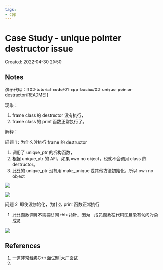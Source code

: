 ```yaml
---
tags:
- cpp
---
```


# Case Study - unique pointer destructor issue

Created: 2022-04-30 20:50

## Notes

演示代码：[[02-tutorial-code/01-cpp-basics/02-unique-pointer-destructor/README]]

现象：

1. frame class 的 destructor 没有执行，
2. frame class 的 print 函数正常执行了。

解释：

问题 1：为什么没执行 frame 的 destructor

1. 调用了 unique_ptr 的析构函数，
2. 根据 unique_ptr 的 API，如果 own no object，也就不会调用 class 的 destructor。
3. 此处的 unique_ptr 没有用 make_unique 或其他方法初始化，所以 own no object

![](https://tva1.sinaimg.cn/large/e6c9d24egy1h1s1ujc0onj20u00gm786.jpg)

![](https://tva1.sinaimg.cn/large/e6c9d24egy1h1s1ux0gyhj20u00g3n0k.jpg)

问题 2: 即使没初始化，为什么 print 函数正常执行

1. 此处函数调用不需要访问 this 指针。因为，成员函数在代码区且没有访问对象成员

![](https://tva1.sinaimg.cn/large/e6c9d24egy1h1s209ct3bj20hl0jx0u2.jpg)

## References

1. [一道非常经典C++面试题|大厂面试](https://mp.weixin.qq.com/s/896GLy_nBEnLlorPgZJ8BA)
2.
